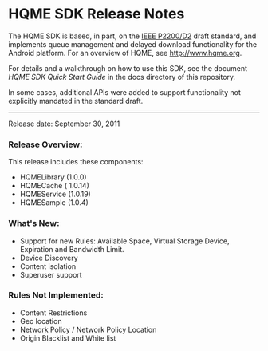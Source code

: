 HQME SDK Release Notes
====


The HQME SDK is based, in part, on the [IEEE P2200/D2](http://standards.ieee.org/develop/project/2200.html) draft standard, and implements queue management and delayed download functionality for the Android platform. For an overview of HQME, see http://www.hqme.org. 

For details and a walkthrough on how to use this SDK, see the document <i>HQME SDK Quick Start Guide</i> in the docs directory of this repository.

In some cases, additional APIs were added to support functionality not explicitly mandated in the standard draft.

_____

Release date: September 30, 2011

### Release Overview:

This release includes these components: 

*  HQMELibrary (1.0.0)
*  HQMECache ( 1.0.14)
*  HQMEService (1.0.19)
*  HQMESample (1.0.4)

### What's New:

*  Support for new Rules: Available Space, Virtual Storage Device, Expiration and Bandwidth Limit.
*  Device Discovery
*  Content isolation
*  Superuser support

### Rules Not Implemented: 

*  Content Restrictions
*  Geo location
*  Network Policy / Network Policy Location
*  Origin Blacklist and White list


